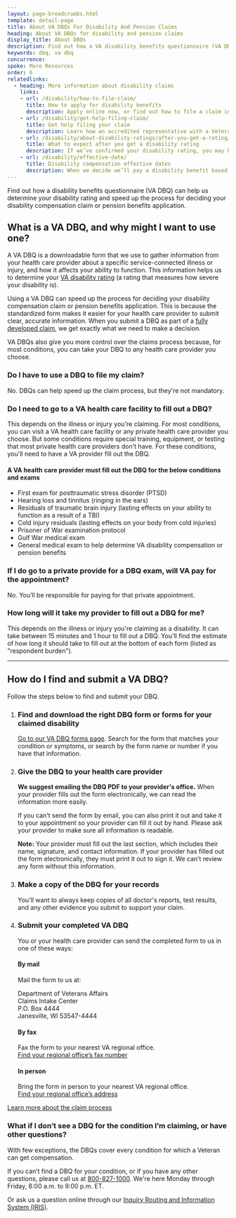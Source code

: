 ```yaml
---
layout: page-breadcrumbs.html
template: detail-page
title: About VA DBQs For Disability And Pension Claims 
heading: About VA DBQs for disability and pension claims
display_title: About DBQs
description: Find out how a VA disability benefits questionnaire (VA DBQ) can help us determine your VA disability rating and speed up the process for deciding your disability compensation claim or pension benefits application.
keywords: dbq, va dbq 
concurrence: 
spoke: More Resources
order: 6
relatedlinks:
  - heading: More information about disability claims
    links:
    - url: /disability/how-to-file-claim/
      title: How to apply for disability benefits
      description: Apply online now, or find out how to file a claim in person, by mail, or with the help of a trained professional.
    - url: /disability/get-help-filing-claim/
      title: Get help filing your claim
      description: Learn how an accredited representative with a Veterans Service Organization can help you file a disability claim.
    - url: /disability/about-disability-ratings/after-you-get-a-rating/
      title: What to expect after you get a disability rating
      description: If we’ve confirmed your disability rating, you may be able to get disability compensation or other benefits like training. Find out what benefits you can get.
    - url: /disability/effective-date/
      title: Disability compensation effective dates
      description: When we decide we’ll pay a disability benefit based on a claim, we assign an effective date to that claim. The effective date is the day you can start getting your disability benefits. Learn more about when you can start getting benefits.
---
```

<div class="va-introtext">

Find out how a disability benefits questionnaire (VA DBQ) can help us determine your disability rating and speed up the process for deciding your disability compensation claim or pension benefits application.

</div>

## What is a VA DBQ, and why might I want to use one?

A VA DBQ is a downloadable form that we use to gather information from your health care provider about a specific service-connected illness or injury, and how it affects your ability to function. This information helps us to determine your [VA disability rating](/disability/about-disability-ratings/) (a rating that measures how severe your disability is). 

Using a VA DBQ can speed up the process for deciding your disability compensation claim or pension benefits application. This is because the standardized form makes it easier for your health care provider to submit clear, accurate information. When you submit a DBQ as part of a [fully developed claim](/disability/how-to-file-claim/evidence-needed/fully-developed-claims/), we get exactly what we need to make a decision. 

VA DBQs also give you more control over the claims process because, for most conditions, you can take your DBQ to any health care provider you choose.

### Do I have to use a DBQ to file my claim?

No. DBQs can help speed up the claim process, but they're not mandatory.

### Do I need to go to a VA health care facility to fill out a DBQ?

This depends on the illness or injury you're claiming. For most conditions, you can visit a VA health care facility or any private health care provider you choose. But some conditions require special training, equipment, or testing that most private health care providers don't have. For these conditions, you'll need to have a VA provider fill out the DBQ.

#### A VA health care provider must fill out the DBQ for the below conditions and exams

-	First exam for posttraumatic stress disorder (PTSD)
-	Hearing loss and tinnitus (ringing in the ears)
-	Residuals of traumatic brain injury (lasting effects on your ability to function as a result of a TBI)
-	Cold injury residuals (lasting effects on your body from cold injuries)
-	Prisoner of War examination protocol
-	Gulf War medical exam
-	General medical exam to help determine VA disability compensation or pension benefits

### If I do go to a private provide for a DBQ exam, will VA pay for the appointment?

No. You’ll be responsible for paying for that private appointment.

### How long will it take my provider to fill out a DBQ for me?

This depends on the illness or injury you're claiming as a disability. It can take between 15 minutes and 1 hour to fill out a DBQ. You'll find the estimate of how long it should take to fill out at the bottom of each form (listed as "respondent burden"). 

------

## How do I find and submit a VA DBQ?

Follow the steps below to find and submit your DBQ.

<ol class="process">
<li class="process-step list-one">

### Find and download the right DBQ form or forms for your claimed disability

[Go to our VA DBQ forms page](/disability/about-dbqs/dbq-forms/). Search for the form that matches your condition or symptoms, or search by the form name or number if you have that information.

</li>

<li class="process-step list-two">
  
### Give the DBQ to your health care provider

**We suggest emailing the DBQ PDF to your provider's office.** When your provider fills out the form electronically, we can read the information more easily. 

If you can't send the form by email, you can also print it out and take it to your appointment so your provider can fill it out by hand. Please ask your provider to make sure all information is readable.

**Note:** Your provider must fill out the last section, which includes their name, signature, and contact information. If your provider has filled out the form electronically, they must print it out to sign it. We can’t review any form without this information.

</li>

<li class="process-step list-three">
  
### Make a copy of the DBQ for your records

You'll want to always keep copies of all doctor's reports, test results, and any other evidence you submit to support your claim.

</li>

<li class="process-step list-four">
  
### Submit your completed VA DBQ

You or your health care provider can send the completed form to us in one of these ways:

#### By mail

Mail the form to us at:
<p class="va-address-block">
Department of Veterans Affairs<br>
Claims Intake Center<br>
P.O. Box 4444<br>
Janesville, WI 53547-4444<br>
</p> 

#### By fax

Fax the form to your nearest VA regional office. <br>
[Find your regional office’s fax number](/find-locations/?zoomLevel=4&page=1&address=&facilityType=benefits&serviceType)

#### In person 

Bring the form in person to your nearest VA regional office. <br>
[Find your regional office’s address](/find-locations/?zoomLevel=4&page=1&address=&facilityType=benefits&serviceType)
 
</li>
</ol>

[Learn more about the claim process](/disability/after-you-file-claim/)


### What if I don’t see a DBQ for the condition I’m claiming, or have other questions?

With few exceptions, the DBQs cover every condition for which a Veteran can get compensation. 

If you can’t find a DBQ for your condition, or if you have any other questions, please call us at <a href="tel:+18008271000">800-827-1000</a>. We're here Monday through Friday, 8:00 a.m. to 9:00 p.m. ET.

Or ask us a question online through our [Inquiry Routing and Information System (IRIS)](https://iris.custhelp.va.gov/app/ask/).


